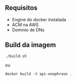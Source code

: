 

## Requisitos

- Engine do docker instalada
- ACM na AWS
- Dominio de DNs

## Build da imagem 

```
./build.sh
```

ou 

```
docker build -t api-onephrase .
```